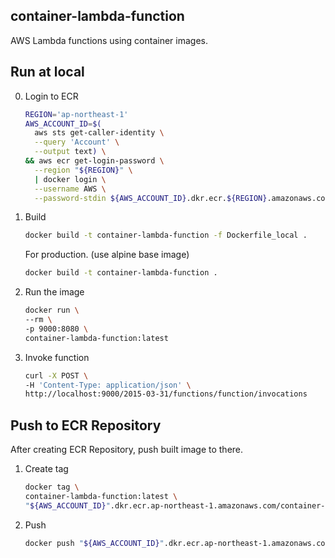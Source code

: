 container-lambda-function
---

AWS Lambda functions using container images.

## Run at local

0. Login to ECR

    ```bash
    REGION='ap-northeast-1'
    AWS_ACCOUNT_ID=$(
      aws sts get-caller-identity \
      --query 'Account' \
      --output text) \
    && aws ecr get-login-password \
      --region "${REGION}" \
      | docker login \
      --username AWS \
      --password-stdin ${AWS_ACCOUNT_ID}.dkr.ecr.${REGION}.amazonaws.com
    ```

1. Build

    ```bash
    docker build -t container-lambda-function -f Dockerfile_local .
    ```
    
    For production. (use alpine base image)
    
    ```bash
    docker build -t container-lambda-function .
    ```

2. Run the image

    ```bash
    docker run \
    --rm \
    -p 9000:8080 \
    container-lambda-function:latest
    ```

3. Invoke function

    ```bash
    curl -X POST \
    -H 'Content-Type: application/json' \
    http://localhost:9000/2015-03-31/functions/function/invocations
    ```

## Push to ECR Repository

After creating ECR Repository, push built image to there.

1. Create tag

    ```bash
    docker tag \
    container-lambda-function:latest \
    "${AWS_ACCOUNT_ID}".dkr.ecr.ap-northeast-1.amazonaws.com/container-lambda-repository:latest
    ```

2. Push

    ```bash
    docker push "${AWS_ACCOUNT_ID}".dkr.ecr.ap-northeast-1.amazonaws.com/container-lambda-repository:latest
    ```
